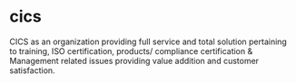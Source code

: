 # cics
CICS as an organization providing full service and total solution pertaining to training, ISO certification, products/ compliance certification &amp; Management related issues providing value addition and customer satisfaction.

